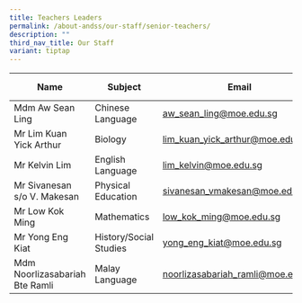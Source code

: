 ```yaml
---
title: Teachers Leaders
permalink: /about-andss/our-staff/senior-teachers/
description: ""
third_nav_title: Our Staff
variant: tiptap
---
```

| Name| Subject| Email | Ext Number|
| -------- | -------- | -------- |-------- |
| Mdm Aw Sean Ling|	Chinese Language	|<a href="mailto:aw_sean_ling@moe.edu.sg">aw_sean_ling@moe.edu.sg</a>|301
|Mr Lim Kuan Yick Arthur|Biology|<a href="mailto:lim_kuan_yick_arthur@moe.edu.sg">lim_kuan_yick_arthur@moe.edu.sg</a>|318
|Mr Kelvin Lim|English Language|	<a href="mailto:lim_kelvin@moe.edu.sg">lim_kelvin@moe.edu.sg</a>|315
|Mr Sivanesan s/o V. Makesan 	 |Physical Education|<a href="mailto:sivanesan_vmakesan@moe.edu.sg">sivanesan_vmakesan@moe.edu.sg</a>	|316
|Mr Low Kok Ming|	 Mathematics|<a href="mailto:low_kok_ming@moe.edu.sg">low_kok_ming@moe.edu.sg</a>	|352
|Mr Yong Eng Kiat	 |History/Social Studies|<a href="mailto:yong_eng_kiat@moe.edu.sg">yong_eng_kiat@moe.edu.sg</a>|	303
|Mdm Noorlizasabariah Bte Ramli|Malay Language|<a href="mailto:noorlizasabariah_ramli@moe.edu.sg">noorlizasabariah_ramli@moe.edu.sg</a>|	312
